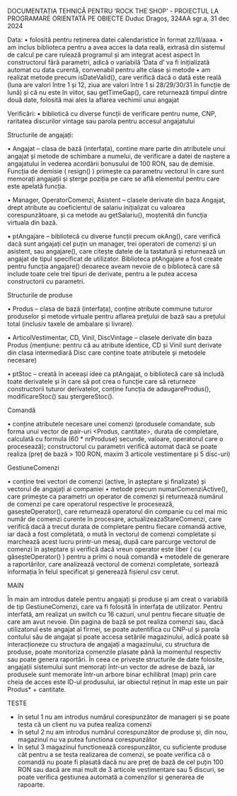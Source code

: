 DOCUMENTAȚIA TEHNICĂ PENTRU ‘ROCK THE SHOP’ - PROIECTUL LA PROGRAMARE ORIENTATĂ PE OBIECTE
Duduc Dragoș, 324AA sgr.a, 31 dec 2024


Data:
•	folosită pentru reținerea datei calendaristice în format zz/ll/aaaa.
•	am inclus biblioteca <chrono> pentru a avea acces la data reală, extrasă din sistemul de calcul pe care rulează programul și am integrat acest aspect în constructorul fără parametri, adică o variabilă ‘Data d’ va fi inițializată automat cu data curentă, convenabil pentru alte clase și metode
•	am realizat metode precum isDateValid(), care verifică dacă o dată este reală (luna are valori între 1 și 12, ziua are valori între 1 si 28/29/30/31 în funcție de lună) și că nu este în viitor, sau getTimeGap(), care returnează timpul dintre două date, folosită mai ales la aflarea vechimii unui angajat

Verificări:
•	bibliotică cu diverse funcții de verificare pentru nume, CNP, raritatea discurilor vintage sau parola pentru accesul angajatului

Structurile de angajați:

•	Angajat – clasa de bază (interfața), contine mare parte din atributele unui angajat și metode de schimbare a numelui, de verificare a datei de naștere a angajatului în vederea acordării bonusului de 100 RON, sau de demisie. Funcția de demisie    ( resign() ) primește ca parametru vectorul în care sunt memorați angajații și șterge poziția pe care se află elementul pentru care este apelată funcția.

•	Manager, OperatorComenzi, Asistent – clasele derivate din baza Angajat, drept atribute au coeficientul de salariu inițializat cu valoarea corespunzătoare, și ca metode au getSalariu(), moștenită din funcția virtuala din bază.

•	ptAngajare – bibliotecă cu diverse funcții precum okAng(), care verifică dacă sunt angajați cel puțin un manager, trei operatori de comenzi și un asistent, sau angajare(), care citește datele de la tastatură și returnează un angajat de tipul specificat de utilizator. Biblioteca ptAngajare a fost create pentru funcția angajare() deoarece aveam nevoie de o bibliotecă care să include toate cele trei tipuri de derivate, pentru a le putea accesa constructorii cu parametri.

Structurile de produse

•	Produs – clasa de bază (interfața), conține atribute commune tuturor produselor și metode virtuale pentru aflarea prețului de bază sau a prețului total (inclusiv taxele de ambalare și livrare).

•	ArticolVestimentar, CD, Vinil, DiscVintage – clasele derivate din baza Produs (mențiune: pentru că au atribute identice, CD și Vinil sunt derivate din clasa intermediară Disc care conține toate atributele și metodele necesare)

•	ptStoc – creată în aceeași idee ca ptAngajat, o bibliotecă care să includă toate derivatele și în care să pot crea o funcție care să returneze constructorii tuturor derivatelor, conține funcția de adaugareProdus(), modificareStoc() sau ștergereStoc().

Comandă

•	conține atributele necesare unei comenzi (produsele comandate, sub forma unui vector de pair-uri <Produs, cantitate>, durata de completare, calculată cu formula (60 * nrProduse) secunde, valoare, operatorul care o procesează); constructorul cu parametri verifică automat dacă se poate realiza (preț de bază > 100 RON, maxim 3 articole vestimentare și 5 disc-uri)

GestiuneComenzi

•	conține trei vectori de comenzi (active, în așteptare și finalizate) și vectorul de angajați ai companiei
•	metode precum numarComenziActive(), care primește ca parametri un operator de comenzi și returnează numărul de comenzi pe care operatorul respective le procesează, gaseșteOperator(), care returnează operatorul din companie cu cel mai mic număr de comenzi curente în procesare, actualizeazaStareComenzi, care verifică dacă a trecut durata de completare pentru fiecare comandă active, iar dacă a fost completată, o mută în vectorul de comenzi completate și marchează acest lucru printr-un mesaj, după care parcurge vectorul de comenzi în așteptare și verifică dacă vreun operator este liber ( cu găseșteOperator() ) pentru a primi o nouă comandă
•	metodele de generare a raportărilor, care analizează vectorul de comenzi completate, sortează informația în felul specificat și generează fișierul csv cerut.

MAIN

În main am introdus datele pentru angajați și produse și am creat o variabilă de tip GestiuneComenzi, care va fi folosită în interfața de utilizator.
Pentru interfată, am realizat un switch cu 16 cazuri, unul pentru fiecare situație de care am avut nevoie. Din pagina de bază se pot realiza comenzi sau, dacă utilizatorul este angajat al firmei, se poate autentifica cu CNP-ul și parola contului său de angajat și poate accesa setările magazinului, adică poate să interacționeze cu structura de angajați a magazinului, cu structura de produse, poate monitoriza comenzile plasate până la momentul respectiv sau poate genera raportări. În ceea ce privește structurile de date folosite, angajații sistemului sunt memorați într-un vector de adrese de bază, iar produsele sunt memorate într-un arbore binar echilibrat (map) prin care cheia de acces este ID-ul produsului, iar obiectul reținut în map este un pair Produs* + cantitate.

TESTE 

-	în setul 1 nu am introdus numărul corespunzător de manageri și se poate testa că un client nu va putea realiza comenzi
-	în setul 2 nu am introdus numărul corespunzător de produse și, din nou, magazinul nu va putea functiona corespunzător
-	în setul 3 magazinul functionează corespunzător, cu suficiente produse cât pentru a se testa realizarea de comenzi, se poate verifica că o comandă nu poate fi plasată dacă nu are preț de bază de cel puțin 100 RON sau dacă are mai mult de 3 articole vestimentare sau 5 discuri, se poate verifica gestiunea automată a comenzilor și generarea de rapoarte.
